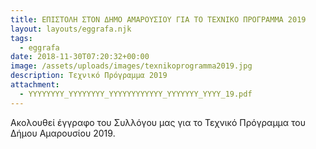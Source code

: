 ```yaml
---
title: ΕΠΙΣΤΟΛΗ ΣΤΟΝ ΔΗΜΟ ΑΜΑΡΟΥΣΙΟΥ ΓΙΑ ΤΟ ΤΕΧΝΙΚΟ ΠΡΟΓΡΑΜΜΑ 2019
layout: layouts/eggrafa.njk
tags:
  - eggrafa
date: 2018-11-30T07:20:32+00:00
image: /assets/uploads/images/texnikoprogramma2019.jpg
description: Τεχνικό Πρόγραμμα 2019
attachment:
  - YYYYYYYY_YYYYYYYY_YYYYYYYYYYYY_YYYYYYY_YYYY_19.pdf
---
```

Ακολουθεί έγγραφο του Συλλόγου μας για το Τεχνικό Πρόγραμμα του Δήμου Αμαρουσίου 2019.

<!-- excerpt -->
